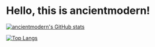 # Hello, this is ancientmodern!
[![ancientmodern's GitHub stats](https://github-readme-stats.vercel.app/api?username=ancientmodern)](https://github.com/anuraghazra/github-readme-stats)

[![Top Langs](https://github-readme-stats.vercel.app/api/top-langs/?username=ancientmodern&hide=html,css,ejs&layout=compact&langs_count=10)](https://github.com/anuraghazra/github-readme-stats)

